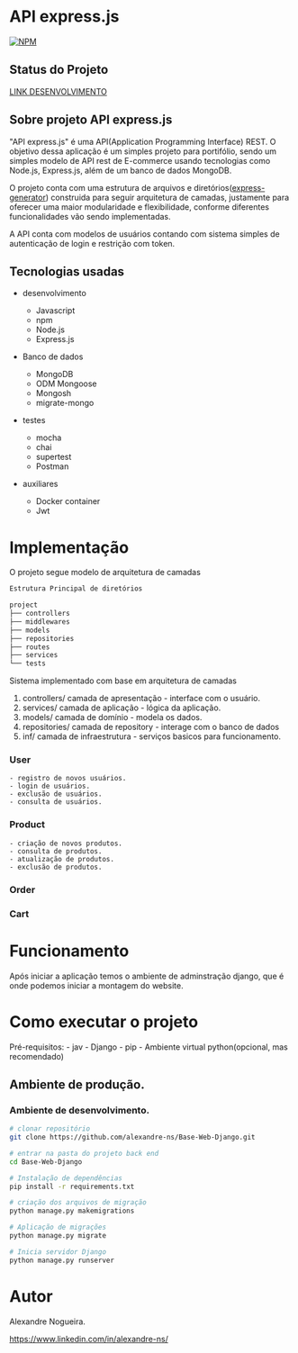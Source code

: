 # API express.js
[![NPM](https://img.shields.io/npm/l/react)](https://github.com/alexandre-ns/API-express/blob/main/LICENSE)

## Status do Projeto

[LINK DESENVOLVIMENTO](https://github.com/users/alexandre-ns/projects/1/views/1)

## Sobre projeto API express.js

"API express.js" é uma API(Application Programming Interface) REST. O objetivo dessa aplicação é um simples projeto para portifólio, sendo um simples modelo de API rest de E-commerce usando tecnologias como Node.js, Express.js, além de um banco de dados MongoDB.

 O projeto conta com uma estrutura de arquivos e diretórios([express-generator](https://expressjs.com/en/stargenerator.html)) construida para seguir arquitetura de camadas, justamente para oferecer uma maior modularidade e flexibilidade, conforme diferentes funcionalidades vão sendo implementadas.

A API conta com modelos de usuários contando com sistema simples de autenticação de login e restrição com token.

## Tecnologias usadas
- desenvolvimento
    - Javascript
    - npm
    - Node.js
    - Express.js

- Banco de dados
    - MongoDB
    - ODM Mongoose
    - Mongosh
    - migrate-mongo

- testes
    - mocha
    - chai 
    - supertest
    - Postman

- auxiliares
    - Docker container
    - Jwt


# Implementação

O projeto segue modelo de arquitetura de camadas

 ```bash
Estrutura Principal de diretórios

project
├── controllers
├── middlewares
├── models
├── repositories
├── routes
├── services
└── tests
```

Sistema implementado com base em arquitetura de camadas
1.  controllers/ camada de apresentação - interface com o usuário.
2.  services/ camada de aplicação - lógica da aplicação.
3.  models/ camada de domínio - modela os dados.
4.  repositories/  camada de repository - interage com o banco de dados
5.  inf/ camada de infraestrutura - serviços basicos para funcionamento.


### User
    - registro de novos usuários.
    - login de usuários.
    - exclusão de usuários.
    - consulta de usuários.

### Product
    - criação de novos produtos.
    - consulta de produtos.
    - atualização de produtos.
    - exclusão de produtos.

### Order

### Cart


# Funcionamento

Após iniciar a aplicação temos o ambiente de adminstração django, que é onde podemos iniciar a montagem do website.



# Como executar o projeto

Pré-requisitos: 
    - jav
    - Django
    - pip
    - Ambiente virtual python(opcional, mas recomendado)

## Ambiente de produção.


### Ambiente de desenvolvimento.

```bash
# clonar repositório
git clone https://github.com/alexandre-ns/Base-Web-Django.git

# entrar na pasta do projeto back end
cd Base-Web-Django

# Instalação de dependências
pip install -r requirements.txt

# criação dos arquivos de migração
python manage.py makemigrations

# Aplicação de migrações
python manage.py migrate

# Inicia servidor Django
python manage.py runserver
```

# Autor

Alexandre Nogueira.

https://www.linkedin.com/in/alexandre-ns/